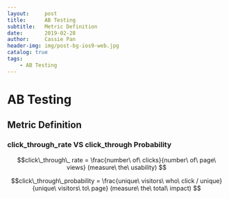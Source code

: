 ```yaml
---
layout:     post
title:      AB Testing
subtitle:   Metric Definition
date:       2019-02-28
author:     Cassie Pan
header-img: img/post-bg-ios9-web.jpg
catalog: true
tags:
    - AB Testing
---
```


# AB Testing
## Metric Definition 

### click_through_rate VS click_through Probability



$$click\_through\_ rate = \frac{number\ of\ clicks}{number\ of\ page\ views}  (measure\ the\ usability) $$

$$click\_through\_probability = \frac{unique\ visitors\ who\ click / unique}{unique\ visitors\ to\ page} (measure\ the\ total\ impact) $$




